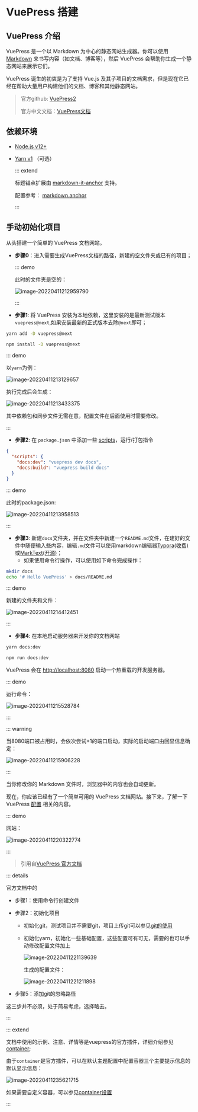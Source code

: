 # VuePress 搭建

## VuePress 介绍

VuePress 是一个以 Markdown 为中心的静态网站生成器。你可以使用 [Markdown](https://zh.wikipedia.org/wiki/Markdown) 来书写内容（如文档、博客等），然后 VuePress 会帮助你生成一个静态网站来展示它们。

VuePress 诞生的初衷是为了支持 Vue.js 及其子项目的文档需求，但是现在它已经在帮助大量用户构建他们的文档、博客和其他静态网站。

> 官方github: [VuePress2](https://github.com/vuepress/vuepress-next)
>
> 官方中文文档：[VuePress文档](https://v2.vuepress.vuejs.org/zh/)

## 依赖环境

- [Node.js v12+](../environment_configuration.md#安装Node-js)

- [Yarn v1](/vp2Note/md/using/environment_configuration.md#安装yarn) （可选）

  ::: extend

  标题锚点扩展由 [markdown-it-anchor](https://github.com/valeriangalliat/markdown-it-anchor) 支持。

  配置参考： [markdown.anchor](https://v2.vuepress.vuejs.org/zh/reference/config.html#markdown-anchor)

  :::

## 手动初始化项目

从头搭建一个简单的 VuePress 文档网站。

- **步骤0**：进入需要生成VuePress文档的路径，新建的空文件夹或已有的项目；

  ::: demo
  
  此时的文件夹是空的：
  
  ![image-20220411212959790](https://raw.githubusercontent.com/ying010/pic-repo/master/img/2022/04/11/20220411-213001.png)
  
  :::


- **步骤1**: 将 VuePress 安装为本地依赖，这里安装的是最新测试版本`vuepress@next`,如果安装最新的正式版本去除`@next`即可；

<CodeGroup>
  <CodeGroupItem title="YARN" active>

```bash
yarn add -D vuepress@next
```

  </CodeGroupItem>

  <CodeGroupItem title="NPM">

```bash
npm install -D vuepress@next
```

  </CodeGroupItem>
</CodeGroup>

::: demo

以`yarn`为例：

![image-20220411213129657](https://raw.githubusercontent.com/ying010/pic-repo/master/img/2022/04/11/20220411-213131.png)

执行完成后会生成：

![image-20220411213433375](https://raw.githubusercontent.com/ying010/pic-repo/master/img/2022/04/11/20220411-213434.png)

其中依赖包和同步文件无需在意，配置文件在后面使用时需要修改。

:::

- **步骤2**: 在 `package.json` 中添加一些 [scripts](https://classic.yarnpkg.com/en/docs/package-json#toc-scripts)，运行/打包指令

```json
{
  "scripts": {
    "docs:dev": "vuepress dev docs",
    "docs:build": "vuepress build docs"
  }
}
```

::: demo

此时的package.json:

![image-20220411213958513](https://raw.githubusercontent.com/ying010/pic-repo/master/img/2022/04/11/20220411-213959.png)

:::

- **步骤3**: 新建`docs`文件夹，并在文件夹中新建一个`README.md`文件，在建好的文件中随便输入些内容，编辑`.md`文件可以使用markdown编辑器[Typora(收费)]()或[MarkText(开源)]()；
  - 如果使用命令行操作，可以使用如下命令完成操作：

```bash
mkdir docs
echo '# Hello VuePress' > docs/README.md
```

::: demo

新建的文件夹和文件：

 ![image-20220411214412451](https://raw.githubusercontent.com/ying010/pic-repo/master/img/2022/04/11/20220411-214413.png)

:::

- **步骤4**: 在本地启动服务器来开发你的文档网站

<CodeGroup>
  <CodeGroupItem title="YARN" active>

```bash
yarn docs:dev
```

  </CodeGroupItem>

  <CodeGroupItem title="NPM">

```bash
npm run docs:dev
```

  </CodeGroupItem>
</CodeGroup>

  VuePress 会在 [http://localhost:8080](http://localhost:8080) 启动一个热重载的开发服务器。

::: demo

运行命令：

![image-20220411215528784](https://raw.githubusercontent.com/ying010/pic-repo/master/img/2022/04/11/20220411-215530.png)

:::

::: warning

当8080端口被占用时，会依次尝试+1的端口启动，实际的启动端口由回显信息确定：

![image-20220411215906228](https://raw.githubusercontent.com/ying010/pic-repo/master/img/2022/04/11/20220411-215907.png)

:::

当你修改你的 Markdown 文件时，浏览器中的内容也会自动更新。

现在，你应该已经有了一个简单可用的 VuePress 文档网站。接下来，了解一下 VuePress [配置](./configuration.md) 相关的内容。

::: demo

网站：

![image-20220411220322774](https://raw.githubusercontent.com/ying010/pic-repo/master/img/2022/04/11/20220411-220324.png)

:::

> 引用自[VuePress 官方文档](https://v2.vuepress.vuejs.org/zh/guide/getting-started.html)

::: details

官方文档中的

- 步骤1：使用命令行创建文件

- 步骤2：初始化项目

  - 初始化git，测试项目并不需要git，项目上传git可以参见[git的使用]()

  - 初始化yarn，初始化一些基础配置，这些配置可有可无，需要的也可以手动修改配置文件加上

    ![image-20220411221139639](https://raw.githubusercontent.com/ying010/pic-repo/master/img/2022/04/11/20220411-221141.png)

    生成的配置文件：

    ![image-20220411221211898](https://raw.githubusercontent.com/ying010/pic-repo/master/img/2022/04/11/20220411-221213.png)

- 步骤5：添加git的忽略路径

这三步并不必须，处于简易考虑，选择略去。

:::

::: extend

文档中使用的示例、注意、详情等是vuepress的官方插件，详细介绍参见[container](https://v2.vuepress.vuejs.org/zh/reference/plugin/container.html);

由于`container`是官方插件，可以在默认主题配置中配置容器三个主要提示信息的默认显示信息：

![image-20220411235621715](https://raw.githubusercontent.com/ying010/pic-repo/master/img/2022/04/11/20220411-235623.png)

如果需要自定义容器，可以参见[container设置]()

:::